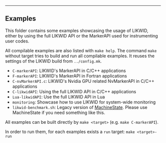 --------------------------------------------------------------------------------
Examples
--------------------------------------------------------------------------------

This folder contains some examples showcasing the usage of LIKWID, either by
using the full LIKWID API or the MarkerAPI used for instrumenting user codes.

All compilable examples are also listed with `make help`. The command `make`
without target tries to build and run all compilable examples. It reuses the settings
of the LIKWID build from `../config.mk`.

- `C-markerAPI`: LIKWID's MarkerAPI in C/C++ applications
- `F-markerAPI`: LIKWID's MarkerAPI in Fortran applications
- `C-nvMarkerAPI.c`: LIKWID's Nvidia GPU related NvMarkerAPI in C/C++ applications
- `C-likwidAPI`: Using the full LIKWID API in C/C++ applications
- `Lua-likwidAPI`: Use the full LIKWID API in Lua
- `monitoring`: Showcase how to use LIKWID for system-wide monitoring
- `likwid-benchmark.sh`: Legacy version of [MachineState](https://github.com/RRZE-HPC/MachineState). Please use MachineState if you need something like this.

All examples can be built directly by `make <target>` (e.g. `make C-markerAPI`).

In order to run them, for each examples exists a `run` target: `make <target>-run`


